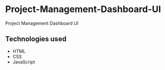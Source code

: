 # Project-Management-Dashboard-UI

Project Management Dashboard UI

## Technologies used

* HTML
* CSS
* JavaScript
